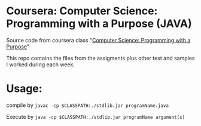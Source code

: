 # Coursera: Computer Science: Programming with a Purpose (JAVA)


Source code from coursera class "[Computer Science: Programming with a Purpose](https://www.coursera.org/learn/cs-programming-java)"


This repo contains the files from the assigments plus other test and samples I worked during each week.


# Usage:
compile by `javac -cp $CLASSPATH:./stdlib.jar programName.java`

Execute by `java -cp $CLASSPATH:./stdlib.jar programName argument(s)`
